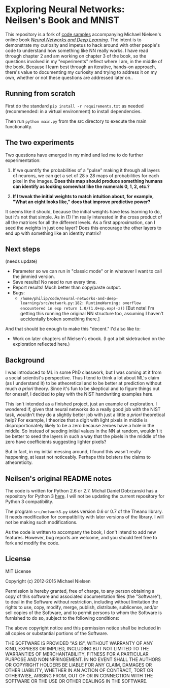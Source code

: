 # Exploring Neural Networks: Neilsen's Book and MNIST 

This repository is a fork of [code samples](https://github.com/mnielsen/neural-networks-and-deep-learning)
accompanying Michael Nielsen's online book [*Neural Networks
and Deep Learning*](http://neuralnetworksanddeeplearning.com).
The intent is to demonstrate my curiosity and impetus to hack around 
with other people's code to understand how something like NN really works.
I have read through chapter 2 and am working on chapter 3 of the book, so the questions involved 
in my "experiments" reflect where I am, in the middle of the book.
Because I learn best through an iterative, hands-on approach, there's value to documenting my
curiosity and trying to address it on my own, whether or not these questions are addressed later on..

## Running from scratch 

First do the standard `pip install -r requirements.txt` as needed (recommended: in a virtual 
environment) to install dependencies.

Then run ```python main.py``` from the src directory to execute the main functionality.

## The two experiments
Two questions have emerged in my mind and led me to do further experimentation:

1. If we quantify the probabilities of a "pulse" making it through all layers of neurons, we can
get a set of 28 x 28 maps of probabilities for each pixel in the images. **Does this map should produce something humans can identify as looking somewhat like 
the numerals 0, 1, 2, etc.?**

2. **If I tweak the initial weights to match intuition about, for example, "What an eight 
looks like," does that improve predictive power?** 

It seems like it should, because the initial 
weights have less learning to do, but it's not that simple. As in (1) I'm really interested in 
the cross product of all the matrices for all the different levels. As a first approximation, can 
I seed the weights in just one layer? Does this encourage the other layers to end up with something
like an identity matrix?

## Next steps 
(needs update)
- Parameter so we can run in "classic mode" or in whatever I want to call the 
jimmied version.
- Save results! No need to run every time.
- Report results! Much better than copy/paste output.
- Bugs:
  - `/home/philip/code/neural-networks-and-deep-learning/src/network.py:182: RuntimeWarning: overflow encountered in exp
  return 1.0/(1.0+np.exp(-z))` \[But note! I'm getting this running the original NN structure too, assuming I haven't accidentally broken something there.]

And that should be enough to make this "decent." I'd also like to: 

- Work on later chapters of Nielsen's ebook. (I got a bit sidetracked on the
    exploration reflected here.)


## Background
I was introduced to ML in some PhD classwork, but I was coming at it from
a social scientist's perspective. Thus I tend to think a lot about ML's claim 
(as I understand it) to be atheoretical and to be better 
at prediction without much *a priori* theory. Since it's fun
to be skeptical and to figure things out for oneself, I decided to play with
the NIST handwriting examples here.

This isn't intended as a finished project, just an example of exploration.
I wondered if, given that neural networks do a really good job with the NIST
task, wouldn't they do a slightly better job with just a little *a priori*
theoretical help? For example, I theorize that a digit with light pixels in
middle is disproportionately likely to be a zero because zeroes have a hole
in the middle. So instead of seeding initial values in the NN at random, 
wouldn't it be better to seed the layers in such a way that the pixels in 
the middle of the zero have coefficients suggesting lighter pixels?

But in fact, in my initial messing around, I found this wasn't really 
happening, at least not noticeably. Perhaps this bolsters the claims to 
atheoreticity. 




## Neilsen's original README notes

The code is written for Python 2.6 or 2.7. Michal Daniel Dobrzanski
has a repository for Python 3
[here](https://github.com/MichalDanielDobrzanski/DeepLearningPython35). I
will not be updating the current repository for Python 3
compatibility.

The program `src/network3.py` uses version 0.6 or 0.7 of the Theano
library.  It needs modification for compatibility with later versions
of the library.  I will not be making such modifications.

As the code is written to accompany the book, I don't intend to add
new features. However, bug reports are welcome, and you should feel
free to fork and modify the code.

## License

MIT License

Copyright (c) 2012-2015 Michael Nielsen

Permission is hereby granted, free of charge, to any person obtaining
a copy of this software and associated documentation files (the
"Software"), to deal in the Software without restriction, including
without limitation the rights to use, copy, modify, merge, publish,
distribute, sublicense, and/or sell copies of the Software, and to
permit persons to whom the Software is furnished to do so, subject to
the following conditions:

The above copyright notice and this permission notice shall be
included in all copies or substantial portions of the Software.

THE SOFTWARE IS PROVIDED "AS IS", WITHOUT WARRANTY OF ANY KIND,
EXPRESS OR IMPLIED, INCLUDING BUT NOT LIMITED TO THE WARRANTIES OF
MERCHANTABILITY, FITNESS FOR A PARTICULAR PURPOSE AND
NONINFRINGEMENT. IN NO EVENT SHALL THE AUTHORS OR COPYRIGHT HOLDERS BE
LIABLE FOR ANY CLAIM, DAMAGES OR OTHER LIABILITY, WHETHER IN AN ACTION
OF CONTRACT, TORT OR OTHERWISE, ARISING FROM, OUT OF OR IN CONNECTION
WITH THE SOFTWARE OR THE USE OR OTHER DEALINGS IN THE SOFTWARE.
